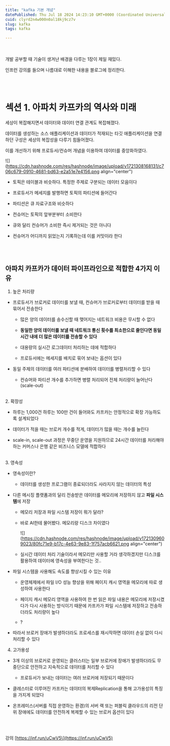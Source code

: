 ```yaml
---
title: "kafka 기본 개념"
datePublished: Thu Jul 18 2024 14:23:10 GMT+0000 (Coordinated Universal Time)
cuid: clyrd2n4w000n0al18kj9cz7v
slug: kafka
tags: kafka

---
```


  
<br><br>
개발 공부할 때 기술이 생겨난 배경을 다루는 1장이 제일 재밌다.

인프런 강의를 들으며 나름대로 이해한 내용을 블로그에 정리한다.  
  
<br><br>

# **섹션 1. 아파치 카프카의 역사와 미래**

세상이 복잡해지면서 데이터와 데이터 연결 관계도 복잡해졌다.

데이터를 생성하는 소스 애플리케이션과 데이터가 적재되는 타깃 애플리케이션을 연결하던 구성은 세상의 복잡성을 다루기 힘들어졌다.

이를 개선하기 위해 프로듀서/컨슈머 개념을 이용하여 데이터를 중앙화하였다.

![](https://cdn.hashnode.com/res/hashnode/image/upload/v1721308168131/c706c679-0910-4681-bd63-e2a51e7e4156.png align="center")

* 토픽은 테이블과 비슷하다. 특정한 주제로 구분되는 데이터 모음이다
    
* 프로듀서가 메세지를 발행하면 토픽의 파티션에 들어간다
    
* 파티션은 큐 자료구조와 비슷하다
    
* 컨슈머는 토픽의 앞부분부터 소비한다
    
* 큐와 달리 컨슈머가 소비한 즉시 제거되는 것은 아니다
    
* 컨슈머가 어디까지 읽었는지 기록하는데 이를 커밋이라 한다  
      
      
 <br><br>   

## 아파치 카프카가 데이터 파이프라인으로 적합한 4가지 이유

1. 높은 처리량
    

* 프로듀서가 브로커로 데이터를 보낼 때, 컨슈머가 브로커로부터 데이터를 받을 때 묶어서 전송한다
    
    * 많은 양의 데이터를 송수신할 때 맺어지는 네트워크 비용은 무시할 수 없다
        
    * **동일한 양의 데이터를 보낼 때 네트워크 통신 횟수를 최소한으로 줄인다면 동일 시간 내에 더 많은 데이터를 전송할 수 있다**
        
    * 대용량의 실시간 로그데이터 처리하는 데에 적합하다
        
    * 프로듀서에는 메세지를 배치로 묶어 보내는 옵션이 있다
        
* 동일 주제의 데이터를 여러 파티션에 분배하여 데이터를 병렬처리할 수 있다
    
    * 컨슈머와 파티션 개수를 추가하면 병렬 처리되어 전체 처리량이 늘어난다 (scale-out)
        
<br>
2. 확장성
    

* 하루는 1,000건 하루는 100만 건이 들어와도 카프카는 안정적으로 확장 가능하도록 설계되었다
    
* 데이터가 적을 때는 브로커 개수를 적게, 데이터가 많을 때는 개수를 늘린다
    
* scale-in, scale-out 과정은 무중단 운영을 지원하므로 24시간 데이터를 처리해야 하는 커머스나 은행 같은 비즈니스 모델에 적합하다
    
<br>
3. 영속성
    

* 영속성이란?
    
    * 데이터를 생성한 프로그램이 종료되더라도 사라지지 않는 데이터의 특성
        
* 다른 메시징 플랫폼과의 달리 전송받은 데이터를 메모리에 저장하지 않고 **파일 시스템**에 저장
    
    * 메모리 저장과 파일 시스템 저장이 뭐가 달라?
        
    * 바로 AI한테 물어봤다. 메모리랑 디스크 차이였다
        
        ![](https://cdn.hashnode.com/res/hashnode/image/upload/v1721309609023/80fc71e9-b17c-4e63-9e83-1f757acb6621.png align="center")
        
    * 실시간 데이터 처리 기술이라서 메모리만 사용할 거라 생각하겠지만 디스크를 활용하여 데이터에 영속성을 부여한다는 것..
        
* 파일 시스템을 사용해도 속도를 향상시킬 수 있는 이유
    
    * 운영체제에서 파일 I/O 성능 향상을 위해 페이지 캐시 영역을 메모리에 따로 생성하여 사용한다
        
    * 페이지 캐시 메모리 영역을 사용하여 한 번 읽은 파일 내용은 메모리에 저장시켰다가 다시 사용하는 방식이기 때문에 카프카가 파일 시스템에 저장하고 전송하더라도 처리량이 높다
        
    * ?
        
* 따라서 브로커 장애가 발생하더라도 프로세스를 재시작하면 데이터 손실 없이 다시 처리할 수 있다
    <br>

4. 고가용성
    

* 3개 이상의 브로커로 운영되는 클러스터는 일부 브로커에 장애가 발생하더라도 무중단으로 안전하고 지속적으로 데이터를 처리할 수 있다
    
    * 프로듀서가 보내는 데이터는 여러 브로커에 저장되기 때문이다
        
* 클레스터로 이루어진 카프카는 데이터의 복제Replication을 통해 고가용성의 특징을 가지게 되었다
    
* 온프레미스(서버를 직접 운영하는 환경)의 서버 랙 또는 퍼블릭 클라우드의 리전 단위 장애에도 데이터를 안전하게 복제할 수 있는 브로커 옵션이 있다
    
<br><br>
  
강의 \[https://inf.run/uCwV5\](https://inf.run/uCwV5)